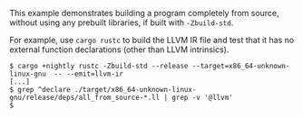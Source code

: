 This example demonstrates building a program completely from source, without
using any prebuilt libraries, if built with `-Zbuild-std`.

For example, use `cargo rustc` to build the LLVM IR file and test that it has
no external function declarations (other than LLVM intrinsics).

```
$ cargo +nightly rustc -Zbuild-std --release --target=x86_64-unknown-linux-gnu  -- --emit=llvm-ir
[...]
$ grep ^declare ./target/x86_64-unknown-linux-gnu/release/deps/all_from_source-*.ll | grep -v '@llvm'
$
``` 
